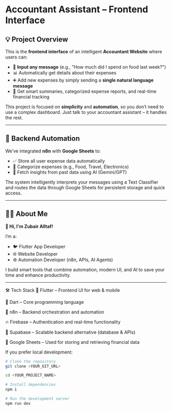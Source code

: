 # Accountant Assistant – Frontend Interface

## 💡 Project Overview

This is the **frontend interface** of an intelligent **Accountant Website** where users can:

- 💬 **Input any message** (e.g., "How much did I spend on food last week?")
- 📊 Automatically get details about their expenses
- ➕ Add new expenses by simply sending a **single natural language message**
- 🧠 Get smart summaries, categorized expense reports, and real-time financial tracking

This project is focused on **simplicity** and **automation**, so you don’t need to use a complex dashboard. Just talk to your accountant assistant – it handles the rest.

---

## 🧠 Backend Automation

We’ve integrated **n8n** with **Google Sheets** to:

- ✅ Store all user expense data automatically
- 📂 Categorize expenses (e.g., Food, Travel, Electronics)
- 🔎 Fetch insights from past data using AI (Gemini/GPT)

The system intelligently interprets your messages using a Text Classifier and routes the data through Google Sheets for persistent storage and quick access.

---

## 🧑‍💻 About Me

**👋 Hi, I'm Zubair Alltaf!**

I’m a:

- 🐦 Flutter App Developer  
- 🌐 Website Developer  
- ⚙️ Automation Developer (n8n, APIs, AI Agents)

I build smart tools that combine automation, modern UI, and AI to save your time and enhance productivity.

---

🛠️ Tech Stack
💙 Flutter – Frontend UI for web & mobile

🎯 Dart – Core programming language

🔁 n8n – Backend orchestration and automation

🔥 Firebase – Authentication and real-time functionality

🧪 Supabase – Scalable backend alternative (database & APIs)

📄 Google Sheets – Used for storing and retrieving financial data



If you prefer local development:

```sh
# Clone the repository
git clone <YOUR_GIT_URL>

cd <YOUR_PROJECT_NAME>

# Install dependencies
npm i

# Run the development server
npm run dev
